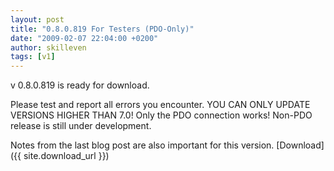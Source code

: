 ```yaml
---
layout: post
title: "0.8.0.819 For Testers (PDO-Only)"
date: "2009-02-07 22:04:00 +0200"
author: skilleven
tags: [v1]
---
```


v 0.8.0.819 is ready for download.

Please test and report all errors you encounter.
YOU CAN ONLY UPDATE VERSIONS HIGHER THAN 7.0!
Only the PDO connection works! Non-PDO release is still under development.

Notes from the last blog post are also important for this version.
[Download]({{ site.download_url }})
